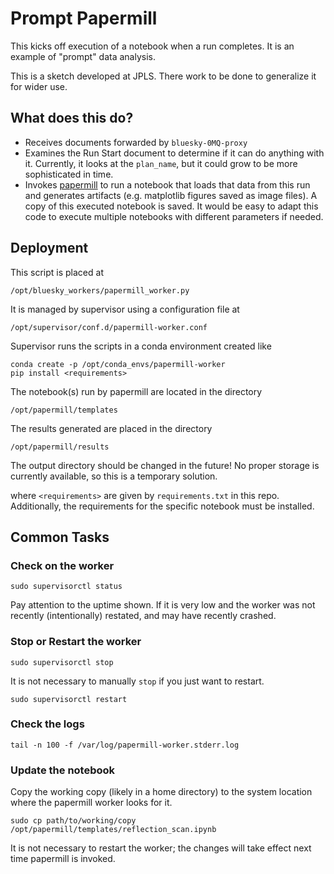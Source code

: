 # Prompt Papermill

This kicks off execution of a notebook when a run completes. It is an example of
"prompt" data analysis.

This is a sketch developed at JPLS. There work to be done to generalize it for
wider use.

## What does this do?

* Receives documents forwarded by ``bluesky-0MQ-proxy``
* Examines the Run Start document to determine if it can do anything with it.
  Currently, it looks at the ``plan_name``, but it could grow to be more
  sophisticated in time.
* Invokes [papermill](https://papermill.readthedocs.io/en/latest/) to run a
  notebook that loads that data from this run and generates artifacts (e.g.
  matplotlib figures saved as image files). A copy of this executed notebook is
  saved. It would be easy to adapt this code to execute multiple notebooks with
  different parameters if needed.

## Deployment

This script is placed at

```
/opt/bluesky_workers/papermill_worker.py
```

It is managed by supervisor using a configuration file at

```
/opt/supervisor/conf.d/papermill-worker.conf
```

Supervisor runs the scripts in a conda environment created like

```
conda create -p /opt/conda_envs/papermill-worker
pip install <requirements>
```

The notebook(s) run by papermill are located in the directory

```
/opt/papermill/templates
```

The results generated are placed in the directory

```
/opt/papermill/results
```

The output directory should be changed in the future! No proper storage is
currently available, so this is a temporary solution.

where `<requirements>` are given by `requirements.txt` in this repo.
Additionally, the requirements for the specific notebook must be installed.

## Common Tasks

### Check on the worker

```
sudo supervisorctl status
```

Pay attention to the uptime shown. If it is very low and the worker was not
recently (intentionally) restated, and may have recently crashed.

### Stop or Restart the worker

```
sudo supervisorctl stop
```

It is not necessary to manually `stop` if you just want to restart.

```
sudo supervisorctl restart
```

### Check the logs

```
tail -n 100 -f /var/log/papermill-worker.stderr.log 
```

### Update the notebook

Copy the working copy (likely in a home directory) to the system location where
the papermill worker looks for it.

```
sudo cp path/to/working/copy /opt/papermill/templates/reflection_scan.ipynb
```

It is not necessary to restart the worker; the changes will take effect next
time papermill is invoked.
